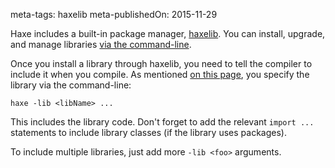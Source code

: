 meta-tags: haxelib
meta-publishedOn: 2015-11-29

Haxe includes a built-in package manager, [haxelib](http://haxe.org/manual/haxelib.html). You can install, upgrade, and manage libraries [via the command-line](http://lib.haxe.org/).

Once you install a library through haxelib, you need to tell the compiler to include it when you compile. As mentioned [on this page](http://haxe.org/manual/haxelib-using-haxe.html), you specify the library via the command-line:

`haxe -lib <libName> ...`

This includes the library code. Don't forget to add the relevant `import ...` statements to include library classes (if the library uses packages).

 To include multiple libraries, just add more `-lib <foo>` arguments.
